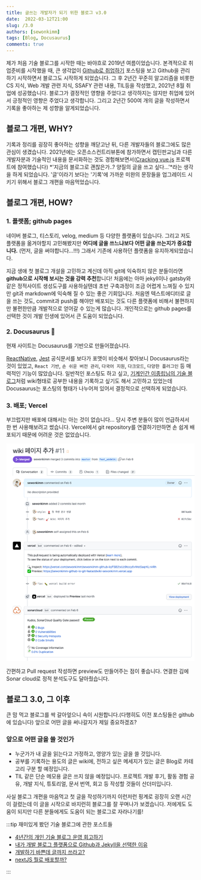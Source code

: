 ```yaml
---
title: 글쓰는 개발자가 되기 위한 블로그 v3.0
date:  2022-03-12T21:00
slug: /3.0
authors: [sewonkimm]
tags: [Blog, Docusaurus]
comments: true
---
```




제가 처음 기술 블로그를 시작한 때는 바야흐로 2019년 여름이었습니다. 본격적으로 취업준비를 시작했을 때, 큰 생각없이 [Github로 취업하기](https://sujinlee.me/professional-github/) 포스팅을 보고 Github을 관리하기 시작하면서 블로그도 시작하게 되었습니다. 그 후 2년간 꾸준히 알고리즘을 비롯한 CS 지식, Web 개발 관련 지식, SSAFY 관련 내용, TIL등을 작성했고, 2021년 8월 취업에 성공했습니다. 블로그가 결정적인 영향을 주었다고 생각하지는 않지만 취업에 있어서 긍정적인 영향은 주었다고 생각합니다. 그리고 2년간 500여 개의 글을 작성하면서 기록을 좋아하는 제 성향을 알게되었습니다.

<!--truncate-->
## 블로그 개편, WHY?

기록과 정리를 굉장히 좋아하는 성향을 깨닫고난 뒤, 다른 개발자들의 블로그에도 많은 관심이 생겼습니다. 2021년에는 오픈소스컨트리뷰톤에 참가하면서 캡틴판교님과 다른 개발자분과 기술적인 내용을 문서화하는 것도 경험해보면서([Cracking vue.js](https://joshua1988.github.io/vue-camp/) 프로젝트에 참여했습니다) *'지금의 블로그로 괜찮은가..? 양질의 글을 쓰고 싶다...'*라는 생각을 하게 되었습니다. '글'이라기 보다는 '기록'에 가까운 미완의 문장들을 업그레이드 시키기 위해서 블로그 개편을 마음먹었습니다.


## 블로그 개편, HOW?

### 1. 플랫폼; github pages

네이버 블로그, 티스토리, velog, medium 등 다양한 플랫폼이 있습니다. 그리고 저도 플랫폼을 옮겨야할지 고민해봤지만 **어디에 글을 쓰느냐보다 어떤 글을 쓰는지가 중요합니다.** (먼저, 글을 써야합니다...!!!) 그래서 기존에 사용하던 플랫폼을 유지하게되었습니다.

지금 생애 첫 블로그 개설을 고민하고 계신데 아직 git에 익숙하지 않은 분들이라면 **github으로 시작해 보시는 것을 강력 추천**합니다! 처음에는 아마 jekyll이나 gatsby와 같은 정적사이트 생성도구를 사용하실텐데 초반 구축과정이 조금 어렵게 느껴질 수 있지만 git과 markdown에 익숙해 질 수 있는 좋은 기회입니다. 처음엔 텍스트에디터로 글을 쓰는 것도, commit과 push를 해야만 배포되는 것도 다른 플랫폼에 비해서 불편하지만 불편한만큼 개발적으로 얻어갈 수 있는게 많습니다. 개인적으로는 github pages를 선택한 것이 개발 인생에 있어서 큰 도움이 되었습니다.

### 2. Docusaurus 🦖

현재 사이트는 Docusaurus를 기반으로 만들어졌습니다. 

[ReactNative](https://reactnative.dev/), [Jest](https://jestjs.io/) 공식문서를 보다가 포맷이 비슷해서 찾아보니 Docusaurus라는 것이 있었고, `React 기반`, `손 쉬운 버전 관리`, `다국어 지원`, `다크모드`, `다양한 플러그인` 등 매력적인 기능이 많았습니다. 일반적인 포스팅도 하고 싶고, [기계인간 이종립님의 기술 블로그](https://johngrib.github.io/)처럼 wiki형태로 공부한 내용을 기록하고 싶기도 해서 고민하고 있었는데 Docusaurus는 포스팅의 형태가 나누어져 있어서 결정적으로 선택하게 되었습니다.
  

### 3. 배포; Vercel

부끄럽지만 배포에 대해서는 아는 것이 없습니다... 당시 주변 분들이 많이 언급하셔서 한 번 사용해보려고 썼습니다. Vercel에서 git repository를 연결하기만하면 손 쉽게 배포되기 때문에 어려운 것은 없었습니다. 

![PR](./image1.png)

간편하고 Pull request 작성하면 preview도 만들어주는 점이 좋습니다. 연결한 김에 Sonar cloud로 정적 분석도구도 달아줬습니다. 


## 블로그 3.0, 그 이후

큰 맘 먹고 블로그를 싹 갈아엎으니 속이 시원합니다.(다행히도 이전 포스팅들은 github에 있습니다) 앞으로 어떤 글을 써나갈지가 제일 중요하겠죠? 


### 앞으로 어떤 글을 쓸 것인가

- 누군가가 내 글을 읽는다고 가정하고, 영양가 있는 글을 쓸 것입니다.
- 공부를 기록하는 용도의 글은 wiki에, 전하고 싶은 메세지가 있는 글은 Blog로 카테고리 구분 할 예정입니다.
- TIL 같은 단순 메모용 글은 쓰지 않을 예정입니다. 프로젝트 개발 후기, 활동 경험 공유, 개발 지식, 튜토리얼, 문서 번역, 회고 등 작성할 것들이 산더미입니다. 


사실 블로그 개편을 마음먹고 첫 글을 작성하기까지 이런저런 핑계로 굉장히 오랜 시간이 걸렸는데 이 글을 시작으로 바지런히 블로그를 잘 꾸며나가 보겠습니다. 저에게도 도움이 되지만 다른 분들에게도 도움이 되는 블로그로 자라나기를!




:::tip 재미있게 봤던 기술 블로그에 관한 포스트들

- [4년간의 개인 기술 블로그 운영 회고하기](https://www.holaxprogramming.com/2016/11/17/blahblah-writing-as-programmer/)
- [내가 개발 블로그 플랫폼으로 Github과 Jekyll을 선택한 이유](https://wormwlrm.github.io/2018/07/07/Why-I-select-Github-and-Jekyll-for-my-development-blog.html)
- [개발하기 바쁜데 글까지 쓰라고?](https://taetaetae.github.io/2019/10/27/a-reason-for-writing/)
- [nextJS 뭘로 배포할까?](https://taeny.dev/javascript/nextjs-with-deployment-platform/)

:::
